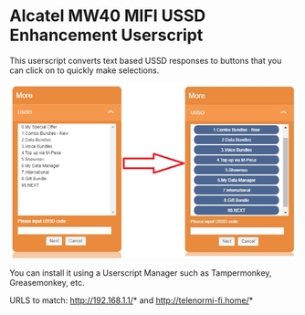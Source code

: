 # Alcatel MW40 MIFI USSD Enhancement Userscript
This userscript converts text based USSD responses to buttons that you can click on to quickly make selections.

![USSD](ussd.png)

You can install it using a Userscript Manager such as Tampermonkey, Greasemonkey, etc.

URLS to match: http://192.168.1.1/* and http://telenormi-fi.home/*

